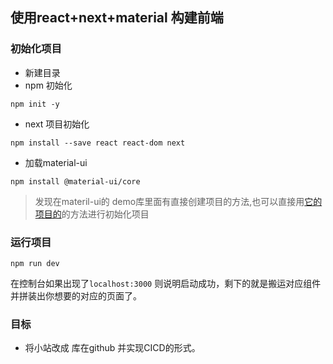 ## 使用react+next+material 构建前端

### 初始化项目

- 新建目录
- npm 初始化

```
npm init -y
```
- next 项目初始化

```react
npm install --save react react-dom next
```

- 加载material-ui

```
npm install @material-ui/core
```

> 发现在materil-ui的 demo库里面有直接创建项目的方法,也可以直接用[它的项目的](https://github.com/mui-org/material-ui/tree/next/examples/nextjs)的方法进行初始化项目


### 运行项目

```
npm run dev
``` 

在控制台如果出现了`localhost:3000` 则说明启动成功，剩下的就是搬运对应组件并拼装出你想要的对应的页面了。

### 目标

- 将小站改成 库在github 并实现CICD的形式。


